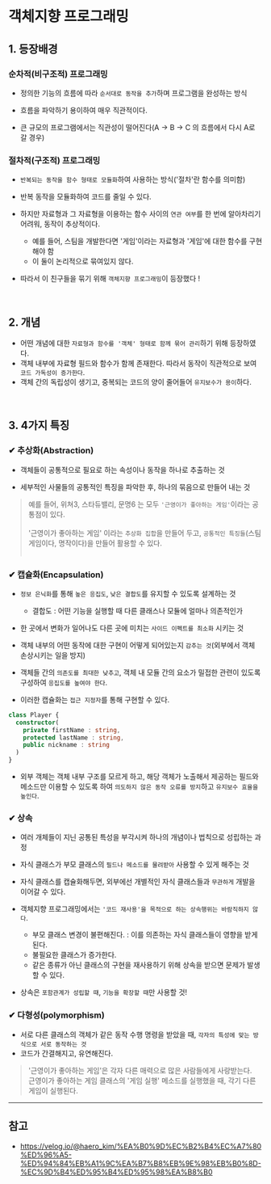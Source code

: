 # 객체지향 프로그래밍

## 1. 등장배경
### 순차적(비구조적) 프로그래밍
- 정의한 기능의 흐름에 따라 ```순서대로 동작을 추가```하며 프로그램을 완성하는 방식

- 흐름을 파악하기 용이하여 매우 직관적이다.
- 큰 규모의 프로그램에서는 직관성이 떨어진다(A -> B -> C 의 흐름에서 다시 A로 갈 경우) 

### 절차적(구조적) 프로그래밍
- ```반복되는 동작을 함수 형태로 모듈화```하여 사용하는 방식('절차'란 함수를 의미함)
- 반복 동작을 모듈화하여 코드를 줄일 수 있다.
- 하지만 자료형과 그 자료형을 이용하는 함수 사이의 ```연관 여부```를 한 번에 알아차리기 어려워, 동작이 추상적이다.

    - 예를 들어, 스팀을 개발한다면 '게임'이라는 자료형과 '게임'에 대한 함수를 구현해야 함
    - 이 둘이 논리적으로 묶여있지 않다.
- 따라서 이 친구들을 묶기 위해 ```객체지향 프로그래밍```이 등장했다 !

<br>

## 2. 개념
- 어떤 개념에 대한 ```자료형과 함수를 '객체' 형태로 함께 묶어 관리```하기 위해 등장하였다.
- 객체 내부에 자료형 필드와 함수가 함께 존재한다. 따라서 동작이 직관적으로 보여 ```코드 가독성이 증가한다```.
- 객체 간의 독립성이 생기고, 중복되는 코드의 양이 줄어들어 ```유지보수가 용이```하다.

<br>

## 3. 4가지 특징
### ✔ 추상화(Abstraction)
- 객체들이 공통적으로 필요로 하는 속성이나 동작을 하나로 추출하는 것

- 세부적인 사물들의 공통적인 특징을 파악한 후, 하나의 묶음으로 만들어 내는 것

> 예를 들어, 위쳐3, 스타듀밸리, 문명6 는 모두 ```'근영이가 좋아하는 게임'```이라는 공통점이 있다. <br><br>
> '근영이가 좋아하는 게임' 이라는 ```추상화 집합```을 만들어 두고, ```공통적인 특징들```(스팀게임이다, 명작이다)을 만들어 활용할 수 있다. <br><br>

### ✔ 캡슐화(Encapsulation)
- ```정보 은닉화```를 통해 ```높은 응집도```, ```낮은 결합도```를 유지할 수 있도록 설계하는 것

    - 결합도 : 어떤 기능을 실행할 때 다른 클래스나 모듈에 얼마나 의존적인가

- 한 곳에서 변화가 일어나도 다른 곳에 미치는 ```사이드 이펙트를 최소화``` 시키는 것
- 객체 내부의 어떤 동작에 대한 구현이 어떻게 되어있는지 ```감추는 것```(외부에서 객체 손상시키는 일을 방지)
- 객체들 간의 ```의존도를 최대한 낮추고```, 객체 내 모듈 간의 요소가 밀접한 관련이 있도록 구성하여 ```응집도를 높여야 한다```.
- 이러한 캡슐화는 ```접근 지정자```를 통해 구현할 수 있다.

```typescript
class Player {
  constructor(
    private firstName : string,
    protected lastName : string,
    public nickname : string
  )
}
```
- 외부 객체는 객체 내부 구조를 모르게 하고, 해당 객체가 노출해서 제공하는 필드와 메소드만 이용할 수 있도록 하여 ```의도하지 않은 동작 오류를 방지```하고 ```유지보수 효율을 높인다```.

### ✔ 상속
- 여러 개체들이 지닌 공통된 특성을 부각시켜 하나의 개념이나 법칙으로 성립하는 과정

- 자식 클래스가 부모 클래스의 ```필드나 메소드를 물려받아``` 사용할 수 있게 해주는 것
- 자식 클래스를 캡슐화해두면, 외부에선 개별적인 자식 클래스들과 ```무관하게``` 개발을 이어갈 수 있다.
- 객체지향 프로그래밍에서는 ```'코드 재사용'을 목적으로 하는 상속행위는 바람직하지 않다```.
    - 부모 클래스 변경이 불편해진다. : 이를 의존하는 자식 클래스들이 영향을 받게 된다.
    - 불필요한 클래스가 증가한다.
    - 같은 종류가 아닌 클래스의 구현을 재사용하기 위해 상속을 받으면 문제가 발생할 수 있다.
- 상속은 ```포함관계가 성립할 때```, ```기능을 확장할 때```만 사용할 것!

### ✔ 다형성(polymorphism)
- 서로 다른 클래스의 객체가 같은 동작 수행 명령을 받았을 때, ```각자의 특성에 맞는 방식으로 서로 동작하는 것```
- 코드가 간결해지고, 유연해진다.
> '근영이가 좋아하는 게임'은 각자 다른 매력으로 많은 사람들에게 사랑받는다. <br>
> 근영이가 좋아하는 게임 클래스의 '게임 실행' 메소드를 실행했을 때, 각기 다른 게임이 실행된다.


---

## 참고
- https://velog.io/@haero_kim/%EA%B0%9D%EC%B2%B4%EC%A7%80%ED%96%A5-%ED%94%84%EB%A1%9C%EA%B7%B8%EB%9E%98%EB%B0%8D-%EC%9D%B4%ED%95%B4%ED%95%98%EA%B8%B0






